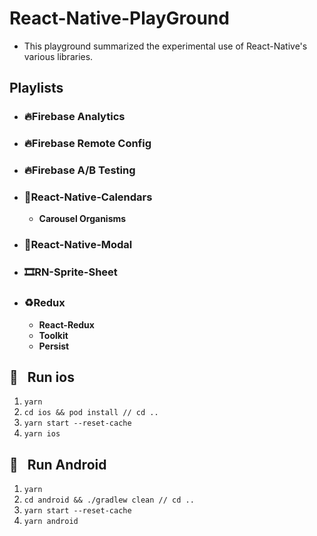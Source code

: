 # **React-Native-PlayGround**

- This playground summarized the experimental use of React-Native's various libraries.

## **Playlists**

- ### **🔥Firebase Analytics**
- ### **🔥Firebase Remote Config**
- ### **🔥Firebase A/B Testing**
- ### **📅React-Native-Calendars**
  - **Carousel Organisms**
- ### **🚪React-Native-Modal**
- ### **🎞RN-Sprite-Sheet**
- ### **♻️Redux**
  - **React-Redux** 
  - **Toolkit**
  - **Persist**

## **🍎&nbsp;&nbsp; Run ios**

1. <code>yarn</code>
2. <code>cd ios && pod install // cd ..</code>
3. <code>yarn start --reset-cache</code>
4. <code>yarn ios</code>

## **🤖&nbsp;&nbsp; Run Android**

1. <code>yarn</code>
2. <code>cd android && ./gradlew clean // cd ..</code>
3. <code>yarn start --reset-cache</code>
4. <code>yarn android</code>
